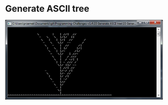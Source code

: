 # Generate ASCII tree

![alt text](https://github.com/proman3419/Programming-Challenges-v1.4/blob/master/Screenshots/33_1.PNG)
